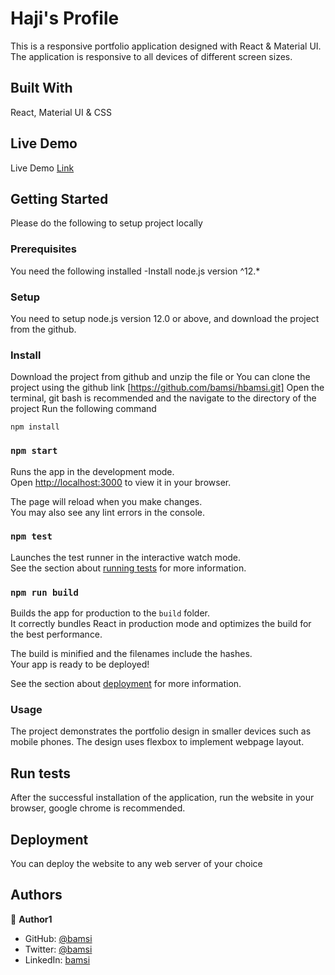 # Haji's Profile

This is a responsive portfolio application designed with React & Material UI. The application is responsive to all devices of different screen sizes.

## Built With

React, Material UI & CSS

## Live Demo

Live Demo  [Link](https://bamsi.github.io/hbamsi/)

## Getting Started

Please do the following to setup project locally

### Prerequisites

You need the following installed
-Install node.js version ^12.\*

### Setup

You need to setup node.js version 12.0 or above, and download the project from the github.

### Install

Download the project from github and unzip the file or You can clone the project using the github link [https://github.com/bamsi/hbamsi.git]
Open the terminal, git bash is recommended and the navigate to the directory of the project
Run the following command

`npm install`

### `npm start`

Runs the app in the development mode.\
Open [http://localhost:3000](http://localhost:3000) to view it in your browser.

The page will reload when you make changes.\
You may also see any lint errors in the console.

### `npm test`

Launches the test runner in the interactive watch mode.\
See the section about [running tests](https://facebook.github.io/create-react-app/docs/running-tests) for more information.

### `npm run build`

Builds the app for production to the `build` folder.\
It correctly bundles React in production mode and optimizes the build for the best performance.

The build is minified and the filenames include the hashes.\
Your app is ready to be deployed!

See the section about [deployment](https://facebook.github.io/create-react-app/docs/deployment) for more information.

### Usage

The project demonstrates the portfolio design in smaller devices such as mobile phones. The design uses flexbox to implement webpage layout.

## Run tests

After the successful installation of the application, run the website in your browser, google chrome is recommended.

## Deployment

You can deploy the website to any web server of your choice

## Authors

👤 **Author1**

- GitHub:
  [@bamsi](https://github.com/bamsi)
- Twitter: [@bamsi](https://twitter.com/haji-bamsi-17327728/)
- LinkedIn: [bamsi](https://linkedin.com/in/bamsi)
